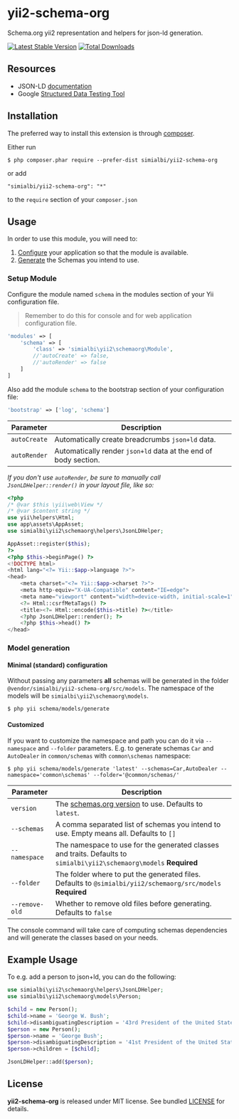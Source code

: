 # yii2-schema-org

Schema.org yii2 representation and helpers for json-ld generation.

[![Latest Stable Version](https://poser.pugx.org/simialbi/yii2-schema-org/v/stable?format=flat-square)](https://packagist.org/packages/simialbi/yii2-schema-org)
[![Total Downloads](https://poser.pugx.org/simialbi/yii2-schema-org/downloads?format=flat-square)](https://packagist.org/packages/simialbi/yii2-schema-org)

## Resources
 * JSON-LD [documentation](http://json-ld.org/learn.html)
 * Google [Structured Data Testing Tool](https://search.google.com/structured-data/testing-tool)
 
## Installation

The preferred way to install this extension is through [composer](http://getcomposer.org/download/).

Either run

```
$ php composer.phar require --prefer-dist simialbi/yii2-schema-org
```

or add 

```
"simialbi/yii2-schema-org": "*"
```

to the ```require``` section of your `composer.json`


## Usage

In order to use this module, you will need to:

1. [Configure](#setup-module) your application so that the module is available.
2. [Generate](#model-generation) the Schemas you intend to use.

### Setup Module

Configure the module named `schema` in the modules section of your Yii configuration file.

> Remember to do this for console and for web application configuration file.

```php
'modules' => [
	'schema' => [
		'class' => 'simialbi\yii2\schemaorg\Module',
		//'autoCreate' => false,
		//'autoRender' => false
	]
]
```

Also add the module `schema` to the bootstrap section of your configuration file:
```php
'bootstrap' => ['log', 'schema']
```

| Parameter    | Description                                                     |
|--------------|-----------------------------------------------------------------|
| `autoCreate` | Automatically create breadcrumbs `json+ld` data.                | 
| `autoRender` | Automatically render `json+ld` data at the end of body section. |

*If you don't use `autoRender`, be sure to manually call `JsonLDHelper::render()` in your layout file, like so:*


```php
<?php
/* @var $this \yii\web\View */
/* @var $content string */
use yii\helpers\Html;
use app\assets\AppAsset;
use simialbi\yii2\schemaorg\helpers\JsonLDHelper;

AppAsset::register($this);
?>
<?php $this->beginPage() ?>
<!DOCTYPE html>
<html lang="<?= Yii::$app->language ?>">
<head>
    <meta charset="<?= Yii::$app->charset ?>">
    <meta http-equiv="X-UA-Compatible" content="IE=edge">
    <meta name="viewport" content="width=device-width, initial-scale=1">
    <?= Html::csrfMetaTags() ?>
    <title><?= Html::encode($this->title) ?></title>
    <?php JsonLDHelper::render(); ?>
    <?php $this->head() ?>
</head>
```  

### Model generation

#### Minimal (standard) configuration

Without passing any parameters **all** schemas will be generated in the folder `@vendor/simialbi/yii2-schema-org/src/models`.
The namespace of the models will be `simialbi\yii2\schemaorg\models`.
```
$ php yii schema/models/generate
```

#### Customized

If you want to customize the namespace and path you can do it via `--namespace` and `--folder` parameters. E.g. to generate
schemas `Car` and `AutoDealer` in `common/schemas` with `common\schemas` namespace: 
 ```
$ php yii schema/models/generate 'latest' --schemas=Car,AutoDealer --namespace='common\schemas' --folder='@common/schemas/'
```

| Parameter      | Description                                                                                                           |
|----------------|-----------------------------------------------------------------------------------------------------------------------|
| `version`      | The [schemas.org version](https://schema.org/docs/releases.html) to use. Defaults to `latest`.                        | 
| `--schemas`    | A comma separated list of schemas you intend to use. Empty means all. Defaults to `[]`                                |
| `--namespace`  | The namespace to use for the generated classes and traits. Defaults to `simialbi\yii2\schemaorg\models`  **Required** |
| `--folder`     | The folder where to put the generated files. Defaults to `@simialbi/yii2/schemaorg/src/models` **Required**           |
| `--remove-old` | Whether to remove old files before generating. Defaults to `false`                                                    |

The console command will take care of computing schemas dependencies and will generate the classes based on your needs.

## Example Usage
To e.g. add a person to json+ld, you can do the following:

```php
use simialbi\yii2\schemaorg\helpers\JsonLDHelper;
use simialbi\yii2\schemaorg\models\Person;

$child = new Person();
$child->name = 'George W. Bush';
$child->disambiguatingDescription = '43rd President of the United States';
$person = new Person();
$person->name = 'George Bush';
$person->disambiguatingDescription = '41st President of the United States';
$person->children = [$child];

JsonLDHelper::add($person);
``` 

## License

**yii2-schema-org** is released under MIT license. See bundled [LICENSE](LICENSE) for details.